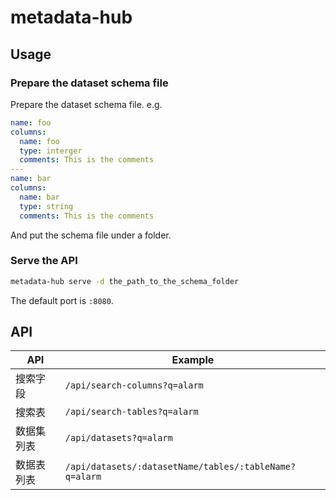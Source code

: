 # metadata-hub

## Usage

### Prepare the dataset schema file

Prepare the dataset schema file. e.g.

```yaml
name: foo
columns:
  name: foo
  type: interger
  comments: This is the comments
---
name: bar
columns:
  name: bar
  type: string
  comments: This is the comments
```

And put the schema file under a folder.

### Serve the API

```bash
metadata-hub serve -d the_path_to_the_schema_folder
```

The default port is `:8080`.

## API

| API        | Example                                                |
| ---------- | ------------------------------------------------------ |
| 搜索字段   | `/api/search-columns?q=alarm`                          |
| 搜索表     | `/api/search-tables?q=alarm`                           |
| 数据集列表 | `/api/datasets?q=alarm`                                |
| 数据表列表 | `/api/datasets/:datasetName/tables/:tableName?q=alarm` |
